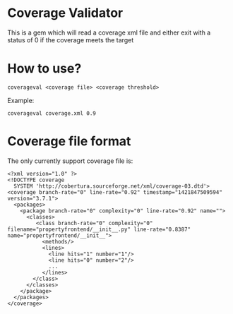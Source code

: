 Coverage Validator
===========

This is a gem which will read a coverage xml file and either exit with a status of 0 if the coverage meets the target

# How to use?

```
coverageval <coverage file> <coverage threshold>
```

Example:

```
coverageval coverage.xml 0.9
```

# Coverage file format

The only currently support coverage file is:

```
<?xml version="1.0" ?>
<!DOCTYPE coverage
  SYSTEM 'http://cobertura.sourceforge.net/xml/coverage-03.dtd'>  
<coverage branch-rate="0" line-rate="0.92" timestamp="1421847509594" version="3.7.1">
  <packages>
    <package branch-rate="0" complexity="0" line-rate="0.92" name="">
      <classes>
         <class branch-rate="0" complexity="0" filename="propertyfrontend/__init__.py" line-rate="0.8387" name="propertyfrontend/__init__">
           <methods/>
           <lines>
             <line hits="1" number="1"/>
             <line hits="0" number="2"/>
             ...
           </lines>
        </class>
      </classes>
    </package>
  </packages>
</coverage>
```
